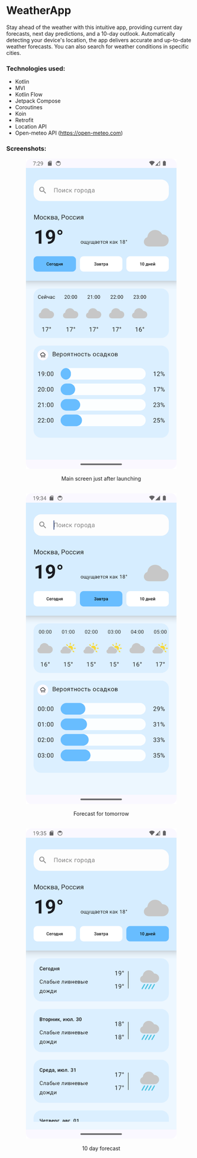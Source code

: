 # WeatherApp
Stay ahead of the weather with this intuitive app, providing current day forecasts, next day predictions, and a 10-day outlook. Automatically detecting your device's location, the app delivers accurate and up-to-date weather forecasts. You can also search for weather conditions in specific cities.

### Technologies used:
- Kotlin
- MVI
- Kotlin Flow
- Jetpack Compose
- Coroutines
- Koin
- Retrofit
- Location API
- Open-meteo API (https://open-meteo.com)

### Screenshots:

<div align="center">
    <img src="/misc/Screenshot_01.png" width="400px"><p>Main screen just after launching</p></img> 
    <br>
    <img src="/misc/Screenshot_02.png" width="400px"><p>Forecast for tomorrow</p></img> 
    <br>
    <img src="/misc/Screenshot_03.png" width="400px"><p>10 day forecast</p></img> 
</div>
